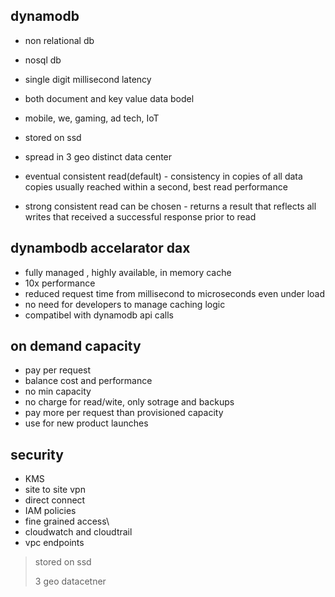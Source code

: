 ## dynamodb

* non relational db
* nosql db
* single digit millisecond latency
* both document and key value data bodel
* mobile, we, gaming, ad tech, IoT

* stored on ssd
* spread in 3 geo distinct data center
* eventual consistent read(default) - consistency in copies of all data copies usually reached within a second, best read performance
* strong consistent read can be chosen - returns a result that reflects all writes that received a successful response prior to read

## dynambodb accelarator dax

* fully managed , highly available, in memory cache
* 10x performance   
* reduced request time from millisecond to microseconds even under load
* no need for developers to manage caching logic
* compatibel with dynamodb api calls

## on demand capacity

* pay per request
* balance cost and performance
* no min capacity
* no charge for read/wite, only sotrage and backups
* pay more per request than provisioned capacity
* use for new product launches

## security

* KMS
* site to site vpn
* direct connect
* IAM policies
* fine grained access\
* cloudwatch and cloudtrail
* vpc endpoints

> stored on ssd 
>
> 3 geo datacetner
>
> 